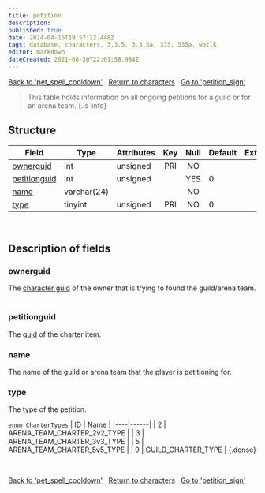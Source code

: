 ```yaml
---
title: petition
description: 
published: true
date: 2024-04-16T19:57:12.448Z
tags: database, characters, 3.3.5, 3.3.5a, 335, 335a, wotlk
editor: markdown
dateCreated: 2021-08-30T22:01:58.984Z
---
```


<a href="https://trinitycore.info/en/database/335/characters/pet_spell_cooldown" class="mt-5 v-btn v-btn--depressed v-btn--flat v-btn--outlined theme--light v-size--default darkblue--text text--lighten-3"><span class="v-btn__content"><i aria-hidden="true" class="v-icon notranslate v-icon--left mdi mdi-arrow-left theme--light"></i><span>Back to 'pet_spell_cooldown'</span></span></a>&nbsp;&nbsp;&nbsp;<a href="https://trinitycore.info/en/database/335/characters/home" class="mt-5 v-btn v-btn--depressed v-btn--flat v-btn--outlined theme--light v-size--default darkblue--text text--lighten-3"><span class="v-btn__content"><i aria-hidden="true" class="v-icon notranslate v-icon--left mdi mdi-home-outline theme--light"></i><span>Return to characters</span></span></a>&nbsp;&nbsp;&nbsp;<a href="https://trinitycore.info/en/database/335/characters/petition_sign" class="mt-5 v-btn v-btn--depressed v-btn--flat v-btn--outlined theme--light v-size--default darkblue--text text--lighten-3"><span class="v-btn__content"><span>Go to 'petition_sign'</span><i aria-hidden="true" class="v-icon notranslate v-icon--right mdi mdi-arrow-right theme--light"></i></span></a>

> This table holds information on all ongoing petitions for a guild or for an arena team.
{.is-info}


## Structure

| Field | Type | Attributes | Key | Null | Default | Extra | Comment |
| --- | --- | --- | :---: | :---: | --- | --- | --- |
| [ownerguid](#ownerguid) | int | unsigned | PRI | NO |  |  |  |
| [petitionguid](#petitionguid) | int | unsigned |  | YES | 0 |  |  |
| [name](#name-alt) | varchar(24) |  |  | NO |  |  |  |
| [type](#type) | tinyint | unsigned | PRI | NO | 0 |  |  |
&nbsp;
## Description of fields

### ownerguid
The [character guid](../characters/characters#guid) of the owner that is trying to found the guild/arena team.
&nbsp;

### petitionguid
The [guid](../characters/item_instance#guid) of the charter item.
&nbsp;

### name <!-- {#name-alt} -->
The name of the guild or arena team that the player is petitioning for.
&nbsp;

### type
The type of the petition.

[`enum CharterTypes`](https://github.com/TrinityCore/TrinityCore/blob/3.3.5/src/server/shared/SharedDefines.h#L3786-L3795)
| ID | Name |
|----|------|
| 2 | ARENA_TEAM_CHARTER_2v2_TYPE |
| 3 | ARENA_TEAM_CHARTER_3v3_TYPE |
| 5 | ARENA_TEAM_CHARTER_5v5_TYPE |
| 9 | GUILD_CHARTER_TYPE |
{.dense}

&nbsp;

<a href="https://trinitycore.info/en/database/335/characters/pet_spell_cooldown" class="mt-5 v-btn v-btn--depressed v-btn--flat v-btn--outlined theme--light v-size--default darkblue--text text--lighten-3"><span class="v-btn__content"><i aria-hidden="true" class="v-icon notranslate v-icon--left mdi mdi-arrow-left theme--light"></i><span>Back to 'pet_spell_cooldown'</span></span></a>&nbsp;&nbsp;&nbsp;<a href="https://trinitycore.info/en/database/335/characters/home" class="mt-5 v-btn v-btn--depressed v-btn--flat v-btn--outlined theme--light v-size--default darkblue--text text--lighten-3"><span class="v-btn__content"><i aria-hidden="true" class="v-icon notranslate v-icon--left mdi mdi-home-outline theme--light"></i><span>Return to characters</span></span></a>&nbsp;&nbsp;&nbsp;<a href="https://trinitycore.info/en/database/335/characters/petition_sign" class="mt-5 v-btn v-btn--depressed v-btn--flat v-btn--outlined theme--light v-size--default darkblue--text text--lighten-3"><span class="v-btn__content"><span>Go to 'petition_sign'</span><i aria-hidden="true" class="v-icon notranslate v-icon--right mdi mdi-arrow-right theme--light"></i></span></a>
